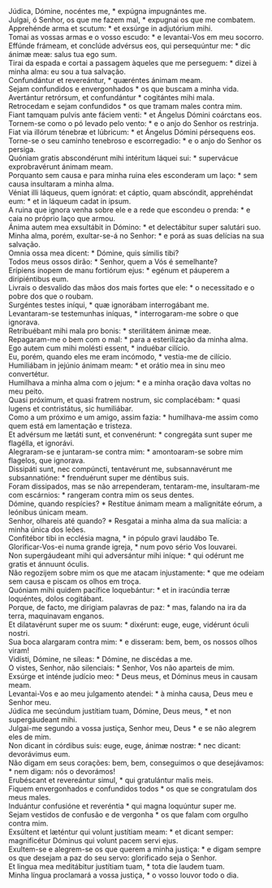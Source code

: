 <div class="dropcap text-justify">Júdica, Dómine, nocéntes me, * expúgna impugnántes me.</div>
<div class="dropcap text-justify">Julgai, ó Senhor, os que me fazem mal, * expugnai os que me combatem.</div>
<div class="text-justify">Apprehénde arma et scutum: * et exsúrge in adjutórium mihi.</div>
<div class="text-justify">Tomai as vossas armas e o vosso escudo: * e levantai-Vos em meu socorro.</div>
<div class="text-justify">Effúnde frámeam, et conclúde advérsus eos, qui persequúntur me: * dic ánimæ meæ: salus tua ego sum.</div>
<div class="text-justify">Tirai da espada e cortai a passagem àqueles que me perseguem: * dizei à minha alma: eu sou a tua salvação.</div>
<div class="text-justify">Confundántur et revereántur, * quæréntes ánimam meam.</div>
<div class="text-justify">Sejam confundidos e envergonhados * os que buscam a minha vida.</div>
<div class="text-justify">Avertántur retrórsum, et confundántur * cogitántes mihi mala.</div>
<div class="text-justify">Retrocedam e sejam confundidos * os que tramam males contra mim.</div>
<div class="text-justify">Fiant tamquam pulvis ante fáciem venti: * et Ángelus Dómini coárctans eos.</div>
<div class="text-justify">Tornem-se como o pó levado pelo vento: * e o anjo do Senhor os restrinja.</div>
<div class="text-justify">Fiat via illórum ténebræ et lúbricum: * et Ángelus Dómini pérsequens eos.</div>
<div class="text-justify">Torne-se o seu caminho tenebroso e escorregadio: * e o anjo do Senhor os persiga.</div>
<div class="text-justify">Quóniam gratis abscondérunt mihi intéritum láquei sui: * supervácue exprobravérunt ánimam meam.</div>
<div class="text-justify">Porquanto sem causa e para minha ruina eles esconderam um laço: * sem causa insultaram a minha alma.</div>
<div class="text-justify">Véniat illi láqueus, quem ignórat: et cáptio, quam abscóndit, apprehéndat eum: * et in láqueum cadat in ipsum.</div>
<div class="text-justify">A ruina que ignora venha sobre ele e a rede que escondeu o prenda: * e caia no próprio laço que armou.</div>
<div class="text-justify">Ánima autem mea exsultábit in Dómino: * et delectábitur super salutári suo.</div>
<div class="text-justify">Minha alma, porém, exultar-se-á no Senhor: * e porá as suas delícias na sua salvação.</div>
<div class="text-justify">Omnia ossa mea dicent: * Dómine, quis símilis tibi?</div>
<div class="text-justify">Todos meus ossos dirão: * Senhor, quem a Vós é semelhante?</div>
<div class="text-justify">Erípiens ínopem de manu fortiórum ejus: * egénum et páuperem a diripiéntibus eum.</div>
<div class="text-justify">Livrais o desvalido das mãos dos mais fortes que ele: * o necessitado e o pobre dos que o roubam.</div>
<div class="text-justify">Surgéntes testes iníqui, * quæ ignorábam interrogábant me.</div>
<div class="text-justify">Levantaram-se testemunhas iníquas, * interrogaram-me sobre o que ignorava.</div>
<div class="text-justify">Retribuébant mihi mala pro bonis: * sterilitátem ánimæ meæ.</div>
<div class="text-justify">Repagaram-me o bem com o mal: * para a esterilização da minha alma.</div>
<div class="text-justify">Ego autem cum mihi molésti essent, * induébar cilício.</div>
<div class="text-justify">Eu, porém, quando eles me eram incómodo, * vestia-me de cilício.</div>
<div class="text-justify">Humiliábam in jejúnio ánimam meam: * et orátio mea in sinu meo convertétur.</div>
<div class="text-justify">Humilhava a minha alma com o jejum: * e a minha oração dava voltas no meu peito.</div>
<div class="text-justify">Quasi próximum, et quasi fratrem nostrum, sic complacébam: * quasi lugens et contristátus, sic humiliábar.</div>
<div class="text-justify">Como a um próximo e um amigo, assim fazia: * humilhava-me assim como quem está em lamentação e tristeza.</div>
<div class="text-justify">Et advérsum me lætáti sunt, et convenérunt: * congregáta sunt super me flagélla, et ignorávi.</div>
<div class="text-justify">Alegraram-se e juntaram-se contra mim: * amontoaram-se sobre mim flagelos, que ignorava.</div>
<div class="text-justify">Dissipáti sunt, nec compúncti, tentavérunt me, subsannavérunt me subsannatióne: * frenduérunt super me déntibus suis.</div>
<div class="text-justify">Foram dissipados, mas se não arrependeram, tentaram-me, insultaram-me com escárnios: * rangeram contra mim os seus dentes.</div>
<div class="text-justify">Dómine, quando respícies? * Restítue ánimam meam a malignitáte eórum, a leónibus únicam meam.</div>
<div class="text-justify">Senhor, olhareis até quando? * Resgatai a minha alma da sua malícia: a minha única dos leões.</div>
<div class="text-justify">Confitébor tibi in ecclésia magna, * in pópulo gravi laudábo Te.</div>
<div class="text-justify">Glorificar-Vos-ei numa grande igreja, * num povo sério Vos louvarei.</div>
<div class="text-justify">Non supergáudeant mihi qui adversántur mihi iníque: * qui odérunt me gratis et ánnuunt óculis.</div>
<div class="text-justify">Não regozijem sobre mim os que me atacam injustamente: * que me odeiam sem causa e piscam os olhos em troça.</div>
<div class="text-justify">Quóniam mihi quidem pacífice loquebántur: * et in iracúndia terræ loquéntes, dolos cogitábant.</div>
<div class="text-justify">Porque, de facto, me dirigiam palavras de paz: * mas, falando na ira da terra, maquinavam enganos.</div>
<div class="text-justify">Et dilatavérunt super me os suum: * dixérunt: euge, euge, vidérunt óculi nostri.</div>
<div class="text-justify">Sua boca alargaram contra mim: * e disseram: bem, bem, os nossos olhos viram!</div>
<div class="text-justify">Vidísti, Dómine, ne síleas: * Dómine, ne discédas a me.</div>
<div class="text-justify">O vistes, Senhor, não silenciais: * Senhor, Vos não aparteis de mim.</div>
<div class="text-justify">Exsúrge et inténde judício meo: * Deus meus, et Dóminus meus in causam meam.</div>
<div class="text-justify">Levantai-Vos e ao meu julgamento atendei: * à minha causa, Deus meu e Senhor meu.</div>
<div class="text-justify">Júdica me secúndum justítiam tuam, Dómine, Deus meus, * et non supergáudeant mihi.</div>
<div class="text-justify">Julgai-me segundo a vossa justiça, Senhor meu, Deus * e se não alegrem eles de mim.</div>
<div class="text-justify">Non dicant in córdibus suis: euge, euge, ánimæ nostræ: * nec dicant: devorávimus eum.</div>
<div class="text-justify">Não digam em seus corações: bem, bem, conseguimos o que desejávamos: * nem digam: nós o devorámos!</div>
<div class="text-justify">Erubéscant et revereántur simul, * qui gratulántur malis meis.</div>
<div class="text-justify">Fiquem envergonhados e confundidos todos * os que se congratulam dos meus males.</div>
<div class="text-justify">Induántur confusióne et reveréntia * qui magna loquúntur super me.</div>
<div class="text-justify">Sejam vestidos de confusão e de vergonha * os que falam com orgulho contra mim.</div>
<div class="text-justify">Exsúltent et læténtur qui volunt justítiam meam: * et dicant semper: magnificétur Dóminus qui volunt pacem servi ejus.</div>
<div class="text-justify">Exultem-se e alegrem-se os que querem a minha justiça: * e digam sempre os que desejam a paz do seu servo: glorificado seja o Senhor.</div>
<div class="text-justify">Et lingua mea meditábitur justítiam tuam, * tota die laudem tuam.</div>
<div class="text-justify">Minha língua proclamará a vossa justiça, * o vosso louvor todo o dia.</div>
